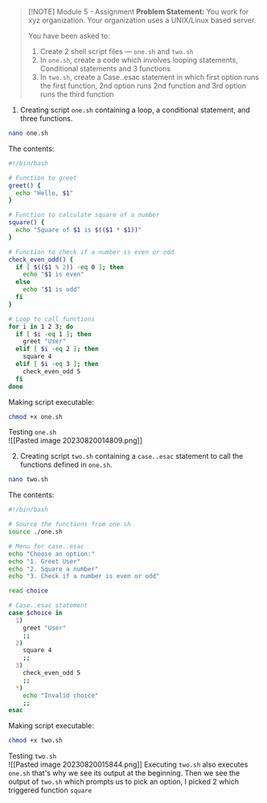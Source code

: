 
> [!NOTE] Module 5 - Assignment
> **Problem Statement:**
> You work for xyz organization. Your organization uses a UNIX/Linux based server.
> 
> You have been asked to:
> 
> 1. Create 2 shell script files — `one.sh` and `two.sh`
> 2. In `one.sh`, create a code which involves looping statements, Conditional statements and 3 functions
> 3. In `two.sh`, create a Case..esac statement in which first option runs the first function, 2nd option runs 2nd function and 3rd option runs the third function

1. Creating script `one.sh` containing a loop, a conditional statement, and three functions.
```bash
nano one.sh
```
The contents:
```bash
#!/bin/bash

# Function to greet
greet() {
  echo "Hello, $1"
}

# Function to calculate square of a number
square() {
  echo "Square of $1 is $(($1 * $1))"
}

# Function to check if a number is even or odd
check_even_odd() {
  if [ $(($1 % 2)) -eq 0 ]; then
    echo "$1 is even"
  else
    echo "$1 is odd"
  fi
}

# Loop to call functions
for i in 1 2 3; do
  if [ $i -eq 1 ]; then
    greet "User"
  elif [ $i -eq 2 ]; then
    square 4
  elif [ $i -eq 3 ]; then
    check_even_odd 5
  fi
done
```

Making script executable:
```bash
chmod +x one.sh
```

Testing `one.sh`  
![[Pasted image 20230820014809.png]]

2. Creating script `two.sh` containing a `case..esac` statement to call the functions defined in `one.sh`.
```bash
nano two.sh
```
The contents:
```bash
#!/bin/bash

# Source the functions from one.sh
source ./one.sh

# Menu for case..esac
echo "Choose an option:"
echo "1. Greet User"
echo "2. Square a number"
echo "3. Check if a number is even or odd"

read choice

# Case..esac statement
case $choice in
  1)
    greet "User"
    ;;
  2)
    square 4
    ;;
  3)
    check_even_odd 5
    ;;
  *)
    echo "Invalid choice"
    ;;
esac
```

Making script executable:
```bash
chmod +x two.sh
```

Testing `two.sh`  
![[Pasted image 20230820015844.png]]
Executing `two.sh` also executes `one.sh` that's why we see its output at the beginning. Then we see the output of `two.sh` which prompts us to pick an option, I picked 2 which triggered function `square`



